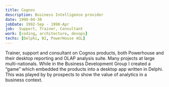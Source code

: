 ```yaml
---
title: Cognos
description: Business Intelligence provider
date: 1998-04-30
jobDate: 1992-Sep - 1998-Apr
job:  Support, Trainer, Consultant
work: [coding, architecture, devops]
techs: [Delphi, BI, PowerHouse 4GL]
---
```


Trainer, support and consultant on Cognos products, both Powerhouse and their desktop reporting and OLAP analysis suite. Many projects at large multi-nationals.
While in the Business Development Group I created a “game” which embedded the products into a desktop app written in Delphi. This was played by by prospects to show the value of analytics in a business context.
